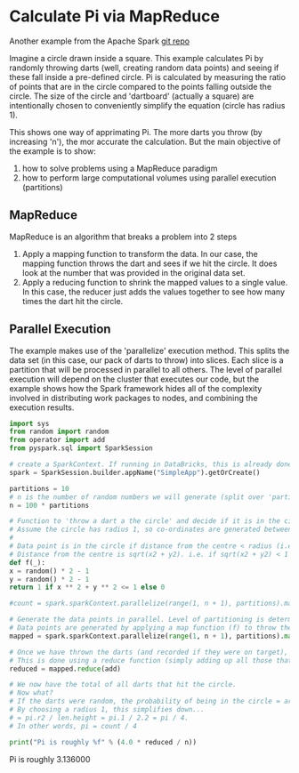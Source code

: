 
# Calculate Pi via MapReduce

Another example from the Apache Spark [git repo](https://github.com/apache/spark/blob/master/examples/src/main/python/pi.py)

Imagine a circle drawn inside a square.
This example calculates Pi by randomly throwing darts (well, creating random data points) and seeing if these fall inside a pre-defined circle.
Pi is calculated by measuring the ratio of points that are in the circle compared to the points falling outside the circle.
The size of the circle and 'dartboard' (actually a square) are intentionally chosen to conveniently simplify the equation (circle has radius 1).

This shows one way of apprimating Pi. The more darts you throw (by increasing 'n'), the mor accurate the calculation.
But the main objective of the example is to show:

1. how to solve problems using a MapReduce paradigm
2. how to perform large computational volumes using parallel execution (partitions)

## MapReduce
MapReduce is an algorithm that breaks a problem into 2 steps

1. Apply a mapping function to transform the data. In our case, the mapping function throws the dart and sees if we hit the circle. It does look at the number that was provided in the original data set.
2. Apply a reducing function to shrink the mapped values to a single value. In this case, the reducer just adds the values together to see how many times the dart hit the circle.

## Parallel Execution
The example makes use of the 'parallelize' execution method. This splits the data set (in this case, our pack of darts to throw) into slices.
Each slice is a partition that will be processed in parallel to all others. The level of parallel execution will depend on the cluster that executes our code, but the example shows how the Spark framework hides all of the complexity involved in distributing work packages to nodes, and combining the execution results.


```python
import sys
from random import random
from operator import add
from pyspark.sql import SparkSession

# create a SparkContext. If running in DataBricks, this is already done for you
spark = SparkSession.builder.appName("SimpleApp").getOrCreate()

partitions = 10
# n is the number of random numbers we will generate (split over 'partitions' partitions)
n = 100 * partitions

# Function to 'throw a dart a the circle' and decide if it is in the circle.
# Assume the circle has radius 1, so co-ordinates are generated between (-1,-1) and (1,1).
#
# Data point is in the circle if distance from the centre < radius (i.e. <1).
# Distance from the centre is sqrt(x2 + y2). i.e. if sqrt(x2 + y2) < 1 exp(2) 
def f(_):
x = random() * 2 - 1
y = random() * 2 - 1
return 1 if x ** 2 + y ** 2 <= 1 else 0

#count = spark.sparkContext.parallelize(range(1, n + 1), partitions).map(f).reduce(add)

# Generate the data points in parallel. Level of partitioning is determined by the 'partitions' variable.
# Data points are generated by applying a map function (f) to throw the dart and record if it was in or not
mapped = spark.sparkContext.parallelize(range(1, n + 1), partitions).map(f)

# Once we have thrown the darts (and recorded if they were on target), add up the total that hit the circle.
# This is done using a reduce function (simply adding up all those that hit the target)
reduced = mapped.reduce(add)

# We now have the total of all darts that hit the circle.
# Now what?
# If the darts were random, the probability of being in the circle = area(circle) / area(square)
# By choosing a radius 1, this simplifies down...
# = pi.r2 / len.height = pi.1 / 2.2 = pi / 4.
# In other words, pi = count / 4

print("Pi is roughly %f" % (4.0 * reduced / n))
```

Pi is roughly 3.136000


